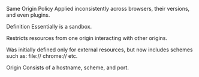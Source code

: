 Same Origin Policy
  Applied inconsistently across browsers, their versions, and even plugins.

Definition
  Essentially is a sandbox.

  Restricts resources from one origin interacting with other origins.

  Was initially defined only for external resources, but now includes schemes such as:
    file://
    chrome://
    etc.

  Origin
    Consists of a hostname, scheme, and port.


